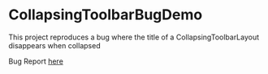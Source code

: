 # CollapsingToolbarBugDemo
This project reproduces a bug where the title of a CollapsingToolbarLayout disappears when collapsed

Bug Report [here](https://code.google.com/p/android/issues/detail?id=217956&thanks=217956&ts=1469484790)
